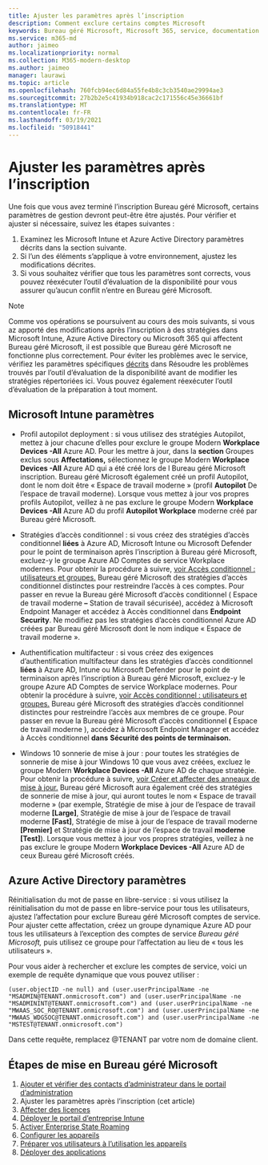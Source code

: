 ```yaml
---
title: Ajuster les paramètres après l’inscription
description: Comment exclure certains comptes Microsoft
keywords: Bureau géré Microsoft, Microsoft 365, service, documentation
ms.service: m365-md
author: jaimeo
ms.localizationpriority: normal
ms.collection: M365-modern-desktop
ms.author: jaimeo
manager: laurawi
ms.topic: article
ms.openlocfilehash: 760fcb94ec6d84a55fe4b8c3cb3540ae29994ae3
ms.sourcegitcommit: 27b2b2e5c41934b918cac2c171556c45e36661bf
ms.translationtype: MT
ms.contentlocale: fr-FR
ms.lasthandoff: 03/19/2021
ms.locfileid: "50918441"
---
```

# <a name="adjust-settings-after-enrollment"></a>Ajuster les paramètres après l’inscription

Une fois que vous avez terminé l’inscription Bureau géré Microsoft, certains paramètres de gestion devront peut-être être ajustés. Pour vérifier et ajuster si nécessaire, suivez les étapes suivantes :

1. Examinez les Microsoft Intune et Azure Active Directory paramètres décrits dans la section suivante.
2. Si l’un des éléments s’applique à votre environnement, ajustez les modifications décrites.
3. Si vous souhaitez vérifier que tous les paramètres sont [](https://aka.ms/mmdart) corrects, vous pouvez réexécuter l’outil d’évaluation de la disponibilité pour vous assurer qu’aucun conflit n’entre en Bureau géré Microsoft.

> [!NOTE]
> Comme vos opérations se poursuivent au cours des mois suivants, si vous az apporté des modifications après l’inscription à des stratégies dans Microsoft Intune, Azure Active Directory ou Microsoft 365 qui affectent Bureau géré Microsoft, il est possible que Bureau géré Microsoft ne fonctionne plus correctement. Pour éviter les problèmes avec le service, vérifiez les paramètres spécifiques [décrits](../get-ready/readiness-assessment-fix.md) dans Résoudre les problèmes trouvés par l’outil d’évaluation de la disponibilité avant de modifier les stratégies répertoriées ici. Vous pouvez également réexécuter l’outil d’évaluation de la préparation à tout moment.


## <a name="microsoft-intune-settings"></a>Microsoft Intune paramètres

- Profil autopilot deployment : si vous utilisez des stratégies Autopilot, mettez à jour chacune d’elles pour exclure le groupe Modern **Workplace Devices -All** Azure AD. Pour les mettre à jour, dans la **section** Groupes exclus sous **Affectations,** sélectionnez le groupe Modern **Workplace Devices -All** Azure AD qui a été créé lors de l Bureau géré Microsoft inscription. Bureau géré Microsoft également créé un profil Autopilot, dont le nom doit être « Espace de travail moderne » (profil **Autopilot** De l’espace de travail moderne). Lorsque vous mettez à jour vos propres  profils Autopilot, veillez à ne pas exclure le groupe Modern **Workplace Devices -All** Azure AD du profil **Autopilot Workplace** moderne créé par Bureau géré Microsoft.

- Stratégies d’accès conditionnel : si vous créez des stratégies d’accès conditionnel **liées** à Azure AD, Microsoft Intune ou Microsoft Defender pour le point de terminaison après l’inscription à Bureau géré Microsoft, excluez-y le groupe Azure AD Comptes de service Workplace modernes. Pour obtenir la procédure à suivre, [voir Accès conditionnel : utilisateurs et groupes.](/azure/active-directory/conditional-access/concept-conditional-access-users-groups) Bureau géré Microsoft des stratégies d’accès conditionnel distinctes pour restreindre l’accès à ces comptes. Pour passer en revue la Bureau géré Microsoft d’accès conditionnel ( Espace de travail  moderne **–** Station de travail sécurisée), accédez à Microsoft Endpoint Manager et accédez à Accès conditionnel dans **Endpoint Security**. Ne modifiez pas les stratégies d’accès conditionnel Azure AD créées par Bureau géré Microsoft dont le nom indique « Espace de travail moderne ».

- Authentification multifacteur : si vous créez des exigences d’authentification multifacteur dans les stratégies d’accès conditionnel **liées** à Azure AD, Intune ou Microsoft Defender pour le point de terminaison après l’inscription à Bureau géré Microsoft, excluez-y le groupe Azure AD Comptes de service Workplace modernes. Pour obtenir la procédure à suivre, [voir Accès conditionnel : utilisateurs et groupes.](/azure/active-directory/conditional-access/concept-conditional-access-users-groups) Bureau géré Microsoft des stratégies d’accès conditionnel distinctes pour restreindre l’accès aux membres de ce groupe. Pour passer en revue la Bureau géré Microsoft d’accès conditionnel **(** Espace de travail moderne ), accédez à Microsoft Endpoint Manager et accédez à Accès conditionnel **dans** **Sécurité des points de terminaison.** 

- Windows 10 sonnerie de mise à jour : pour toutes les stratégies de sonnerie de mise à jour Windows 10 que vous avez créées, excluez le groupe Modern **Workplace Devices -All** Azure AD de chaque stratégie. Pour obtenir la procédure à suivre, [voir Créer et affecter des anneaux de mise à jour.](/mem/intune/protect/windows-10-update-rings#create-and-assign-update-rings) Bureau géré Microsoft aura également créé des stratégies de sonnerie de mise à jour, qui auront toutes le nom « Espace de travail moderne » (par exemple, Stratégie de mise à jour de l’espace de travail moderne **[Large]**, Stratégie de mise à jour de l’espace de travail moderne **[Fast]**, Stratégie de mise à jour de l’espace de travail moderne **[Premier]** et Stratégie de mise à jour de l’espace de travail **moderne [Test]**). Lorsque vous mettez à jour vos  propres stratégies, veillez à ne pas exclure le groupe Modern **Workplace Devices -All** Azure AD de ceux Bureau géré Microsoft créés.


## <a name="azure-active-directory-settings"></a>Azure Active Directory paramètres

Réinitialisation du mot de passe en libre-service : si vous utilisez la réinitialisation du mot de passe en libre-service pour tous les utilisateurs, ajustez l’affectation pour exclure Bureau géré Microsoft comptes de service. Pour ajuster cette affectation, créez un groupe dynamique Azure AD pour tous les utilisateurs à l’exception des comptes de service *Bureau géré Microsoft,* puis utilisez ce groupe pour l’affectation au lieu de « tous les utilisateurs ».

Pour vous aider à rechercher et exclure les comptes de service, voici un exemple de requête dynamique que vous pouvez utiliser :

```Console
(user.objectID -ne null) and (user.userPrincipalName -ne "MSADMIN@TENANT.onmicrosoft.com") and (user.userPrincipalName -ne "MSADMININT@TENANT.onmicrosoft.com") and (user.userPrincipalName -ne "MWAAS_SOC_RO@TENANT.onmicrosoft.com") and (user.userPrincipalName -ne "MWAAS_WDGSOC@TENANT.onmicrosoft.com") and (user.userPrincipalName -ne "MSTEST@TENANT.onmicrosoft.com")
```

Dans cette requête, remplacez @TENANT par votre nom de domaine client.



## <a name="steps-to-get-started-with-microsoft-managed-desktop"></a>Étapes de mise en Bureau géré Microsoft

1. [Ajouter et vérifier des contacts d’administrateur dans le portail d’administration](add-admin-contacts.md)
2. Ajuster les paramètres après l’inscription (cet article)
3. [Affecter des licences](assign-licenses.md)
4. [Déployer le portail d’entreprise Intune](company-portal.md)
5. [Activer Enterprise State Roaming](enterprise-state-roaming.md)
6. [Configurer les appareils](set-up-devices.md)
7. [Préparer vos utilisateurs à l’utilisation les appareils](get-started-devices.md)
8. [Déployer des applications](deploy-apps.md)